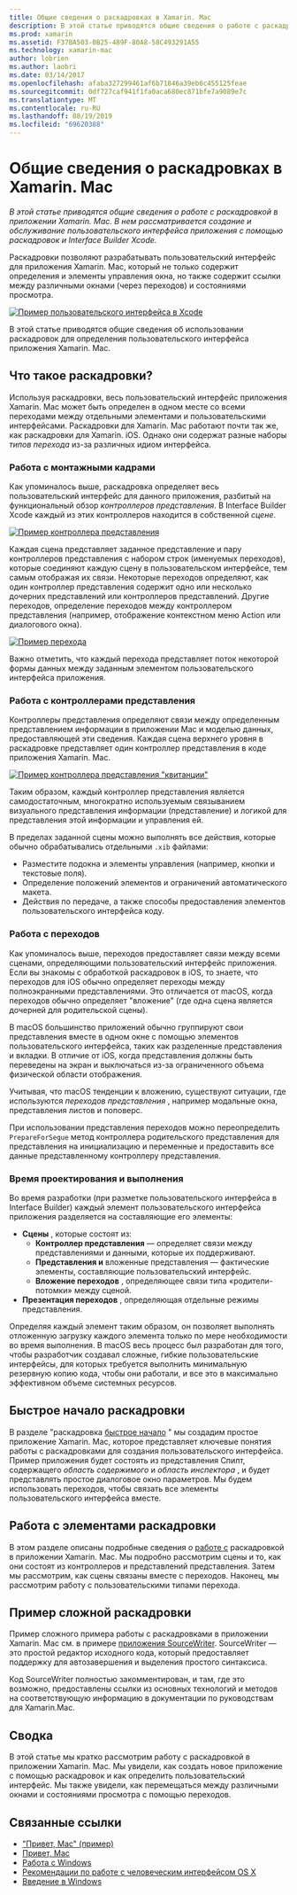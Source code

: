 ```yaml
---
title: Общие сведения о раскадровках в Xamarin. Mac
description: В этой статье приводятся общие сведения о работе с раскадровкой в приложении Xamarin. Mac. В ней описывается создание и обслуживание пользовательского интерфейса приложения с помощью раскадровок и конструктора Interface Builder.
ms.prod: xamarin
ms.assetid: F37BA503-0B25-489F-80A8-58C493291A55
ms.technology: xamarin-mac
author: lobrien
ms.author: laobri
ms.date: 03/14/2017
ms.openlocfilehash: afaba327299461af6b71846a39eb6c455125feae
ms.sourcegitcommit: 0df727caf941f1fa0aca680ec871bfe7a9089e7c
ms.translationtype: MT
ms.contentlocale: ru-RU
ms.lasthandoff: 08/19/2019
ms.locfileid: "69620388"
---
```

# <a name="introduction-to-storyboards-in-xamarinmac"></a>Общие сведения о раскадровках в Xamarin. Mac

_В этой статье приводятся общие сведения о работе с раскадровкой в приложении Xamarin. Mac. В нем рассматривается создание и обслуживание пользовательского интерфейса приложения с помощью раскадровок и Interface Builder Xcode._

Раскадровки позволяют разрабатывать пользовательский интерфейс для приложения Xamarin. Mac, который не только содержит определения и элементы управления окна, но также содержит ссылки между различными окнами (через переходов) и состояниями просмотра.

[![](images/intro01.png "Пример пользовательского интерфейса в Xcode")](images/intro01.png#lightbox)

В этой статье приводятся общие сведения об использовании раскадровок для определения пользовательского интерфейса приложения Xamarin. Mac.

<a name="What-are-Storyboards" />

## <a name="what-are-storyboards"></a>Что такое раскадровки?

Используя раскадровки, весь пользовательский интерфейс приложения Xamarin. Mac может быть определен в одном месте со всеми переходами между отдельными элементами и пользовательскими интерфейсами. Раскадровки для Xamarin. Mac работают почти так же, как раскадровки для Xamarin. iOS. Однако они содержат разные наборы _типов перехода_ из-за различных идиом интерфейса.

<a name="Working-with-Scenes" />

### <a name="working-with-scenes"></a>Работа с монтажными кадрами

Как упоминалось выше, раскадровка определяет весь пользовательский интерфейс для данного приложения, разбитый на функциональный обзор _контроллеров представления_. В Interface Builder Xcode каждый из этих контроллеров находится в собственной _сцене_.

[![](images/intro02.png "Пример контроллера представления")](images/intro02.png#lightbox)

Каждая сцена представляет заданное представление и пару контроллеров представления с набором строк (именуемых переходов), которые соединяют каждую сцену в пользовательском интерфейсе, тем самым отображая их связи. Некоторые переходов определяют, как один контроллер представления содержит одно или несколько дочерних представлений или контроллеров представлений. Другие переходов, определение переходов между контроллером представления (например, отображение контекстном меню Action или диалогового окна). 

[![](images/intro03.png "Пример перехода")](images/intro03.png#lightbox)

Важно отметить, что каждый перехода представляет поток некоторой формы данных между заданным элементом пользовательского интерфейса приложения.

<a name="Working-with-View-Controllers" />

### <a name="working-with-view-controllers"></a>Работа с контроллерами представления

Контроллеры представления определяют связи между определенным представлением информации в приложении Mac и моделью данных, предоставляющей эти сведения. Каждая сцена верхнего уровня в раскадровке представляет один контроллер представления в коде приложения Xamarin. Mac.

[![](images/intro04.png "Пример контроллера представления \"квитанции\"")](images/intro04.png#lightbox)

Таким образом, каждый контроллер представления является самодостаточным, многократно используемым связыванием визуального представления информации (представление) и логикой для представления этой информации и управления ей.

В пределах заданной сцены можно выполнять все действия, которые обычно обрабатывались отдельными `.xib` файлами: 

- Разместите подокна и элементы управления (например, кнопки и текстовые поля).
- Определение положений элементов и ограничений автоматического макета.
- Действия по передаче, а также способы предоставления элементов пользовательского интерфейса коду.

<a name="Working-with-Segues" />

### <a name="working-with-segues"></a>Работа с переходов

Как упоминалось выше, переходов предоставляет связи между всеми сценами, определяющими пользовательский интерфейс приложения. Если вы знакомы с обработкой раскадровок в iOS, то знаете, что переходов для iOS обычно определяет переходы между полноэкранными представлениями. Это отличается от macOS, когда переходов обычно определяет "вложение" (где одна сцена является дочерней для родительской сцены).

В macOS большинство приложений обычно группируют свои представления вместе в одном окне с помощью элементов пользовательского интерфейса, таких как разделенные представления и вкладки. В отличие от iOS, когда представления должны быть переведены на экран и выключаться из-за ограниченного объема физической области отображения.

Учитывая, что macOS тенденции к вложению, существуют ситуации, где используются _переходов представления_ , например модальные окна, представления листов и поповерс.

При использовании представления переходов можно переопределить `PrepareForSegue` метод контроллера родительского представления для представления на инициализацию и переменные и предоставить все данные представленному контроллеру представления.

<a name="Design-and-Run-Times" />

### <a name="design-and-run-times"></a>Время проектирования и выполнения

Во время разработки (при разметке пользовательского интерфейса в Interface Builder) каждый элемент пользовательского интерфейса приложения разделяется на составляющие его элементы:

- **Сцены** , которые состоят из:
  - **Контроллер представления** — определяет связи между представлениями и данными, которые их поддерживают.
  - **Представления и** вложенные представления — фактические элементы, составляющие пользовательский интерфейс.
  - **Вложение переходов** , определяющее связи типа «родители-потомки» между сценой.
- **Презентация переходов** , определяющая отдельные режимы представления. 

Определяя каждый элемент таким образом, он позволяет выполнять отложенную загрузку каждого элемента только по мере необходимости во время выполнения. В macOS весь процесс был разработан для того, чтобы разработчик создавал сложные, гибкие пользовательские интерфейсы, для которых требуется выполнить минимальную резервную копию кода, чтобы они работали, и все это в максимально эффективном объеме системных ресурсов.

<a name="Storyboard-Quick-Start" />

## <a name="storyboard-quick-start"></a>Быстрое начало раскадровки

В разделе "раскадровка [быстрое начало](~/mac/platform/storyboards/quickstart.md) " мы создадим простое приложение Xamarin. Mac, которое представляет ключевые понятия работы с раскадровками для создания пользовательского интерфейса. Пример приложения будет состоять из представления Спилт, содержащего _область содержимого_ и _область инспектора_ , и будет представлять простое диалоговое окно параметров. Мы будем использовать переходов, чтобы связать все элементы пользовательского интерфейса вместе.

<a name="Working-with-Storyboards" />

## <a name="working-with-storyboards"></a>Работа с элементами раскадровки

В этом разделе описаны подробные сведения о [работе с](~/mac/platform/storyboards/indepth.md) раскадровкой в приложении Xamarin. Mac. Мы подробно рассмотрим сцены и то, как они состоят из контроллеров и представлений представления. Затем мы рассмотрим, как сцены связаны вместе с переходов. Наконец, мы рассмотрим работу с пользовательскими типами перехода. 

<a name="Complex-Storyboard-Example" />

## <a name="complex-storyboard-example"></a>Пример сложной раскадровки

Пример сложного примера работы с раскадровками в приложении Xamarin. Mac см. в примере [приложения SourceWriter](https://docs.microsoft.com/samples/xamarin/mac-samples/sourcewriter). SourceWriter — это простой редактор исходного кода, который предоставляет поддержку для автозавершения и выделения простого синтаксиса.

Код SourceWriter полностью закомментирован, и там, где это возможно, предоставлены ссылки из основных технологий и методов на соответствующую информацию в документации по руководствам для Xamarin.Mac.

<a name="Summary" />

## <a name="summary"></a>Сводка

В этой статье мы кратко рассмотрим работу с раскадровкой в приложении Xamarin. Mac. Мы увидели, как создать новое приложение с помощью раскадровок и как определить пользовательский интерфейс. Мы также увидели, как перемещаться между различными окнами и состояниями просмотра с помощью переходов.


## <a name="related-links"></a>Связанные ссылки

- ["Привет, Mac" (пример)](https://docs.microsoft.com/samples/xamarin/mac-samples/hello-mac)
- [Привет, Mac](~/mac/get-started/hello-mac.md)
- [Работа с Windows](~/mac/user-interface/window.md)
- [Рекомендации по работе с человеческим интерфейсом OS X](https://developer.apple.com/library/mac/documentation/UserExperience/Conceptual/OSXHIGuidelines/)
- [Введение в Windows](https://developer.apple.com/library/mac/documentation/Cocoa/Conceptual/WinPanel/Introduction.html#//apple_ref/doc/uid/10000031-SW1)

